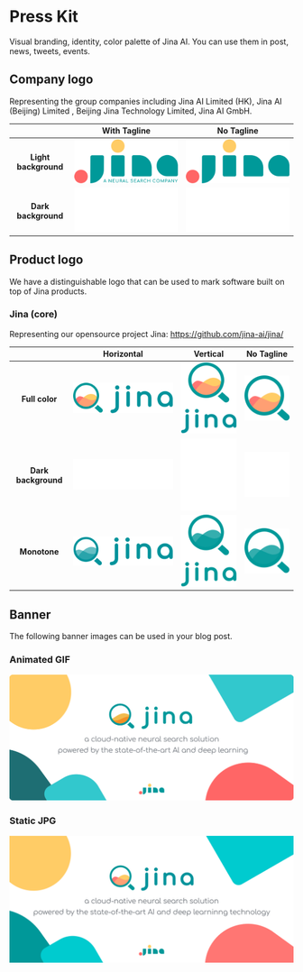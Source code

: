 # Press Kit

Visual branding, identity, color palette of Jina AI. You can use them in post, news, tweets, events.

## Company logo

Representing the group companies including Jina AI Limited (HK), Jina AI (Beijing) Limited , Beijing Jina Technology Limited, Jina AI GmbH. 

| | **With Tagline**| **No Tagline** |
|:---: | :---: | :---: |
| **Light background** |  ![](logo-company/logo-with-text/light-bg/Company%20logo_info_light.svg) | ![](logo-company/logo/light-bg/Company%20logo_light.svg) |
| **Dark background** | ![](logo-company/logo-with-text/dark-bg/Company%20logo_info_Dark.svg) | ![](logo-company/logo/dark-bg/Company%20logo_Dark.svg)|


## Product logo

We have a distinguishable logo that can be used to mark software built on top of Jina products.

### Jina (core)

Representing our opensource project Jina: https://github.com/jina-ai/jina/

| | **Horizontal** | **Vertical** | **No Tagline** |
| :---: | :---: | :---: | :---: |
| **Full color** | ![](logo-product/jina-core/horizontal-layout/colored//Product%20logo_Core_vertical_colorful.svg) | ![](logo-product/jina-core/vertical-layout/colorful/Product%20logo_Core_Horizontal_colorful.svg)| ![](logo-product/jina-core/logo-only/colored//Product%20logo_Core_Colorful.svg) |
| **Dark background** | ![](logo-product/jina-core/horizontal-layout/dark-bg//Product%20logo_Core_vertical_dark.svg) | ![](logo-product/jina-core/vertical-layout/dark//Product%20logo_Core_Horizontal_dark.svg) | ![](logo-product/jina-core/logo-only/dark-bg/Product%20logo_Core_Dark.svg) |
| **Monotone** | ![](logo-product/jina-core/horizontal-layout/light-bg//Product%20logo_Core_vertical_light.svg) | ![](logo-product/jina-core/vertical-layout/light//Product%20logo_Core_Horizontal_light.svg) | ![](logo-product/jina-core/logo-only/light-bg/Product%20logo_Core_light.svg) |


## Banner

The following banner images can be used in your blog post.

### Animated GIF

![](social/banner.gif)

### Static JPG

![](social/banner.jpg)
